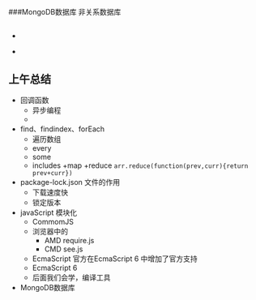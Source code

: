 ###MongoDB数据库
非关系数据库
##
-
 +
## 上午总结

- 回调函数
  + 异步编程
  + 
- find、findindex、forEach
  + 遍历数组
  + every
  + some
  + includes
  +map
  +reduce
  `arr.reduce(function(prev,curr){return prev+curr})`
- package-lock.json 文件的作用
  + 下载速度快
  + 锁定版本
- javaScript 模块化
  + CommomJS
  + 浏览器中的
    * AMD require.js
    * CMD see.js
  + EcmaScript 官方在EcmaScript 6 中增加了官方支持
  + EcmaScript 6
  + 后面我们会学，编译工具
- MongoDB数据库
